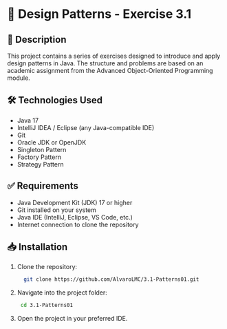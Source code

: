 # 🧩 Design Patterns - Exercise 3.1

## 📌 Description

This project contains a series of exercises designed to introduce and apply design patterns in Java. The structure and problems are based on an academic assignment from the Advanced Object-Oriented Programming module.

## 🛠️ Technologies Used

- Java 17
- IntelliJ IDEA / Eclipse (any Java-compatible IDE)
- Git
- Oracle JDK or OpenJDK
- Singleton Pattern
- Factory Pattern
- Strategy Pattern

## ✅ Requirements

- Java Development Kit (JDK) 17 or higher
- Git installed on your system
- Java IDE (IntelliJ, Eclipse, VS Code, etc.)
- Internet connection to clone the repository

## 📥 Installation

1. Clone the repository:
   ```bash
     git clone https://github.com/AlvaroLMC/3.1-Patterns01.git

2. Navigate into the project folder:
   ```bash
    cd 3.1-Patterns01

3. Open the project in your preferred IDE.

   
